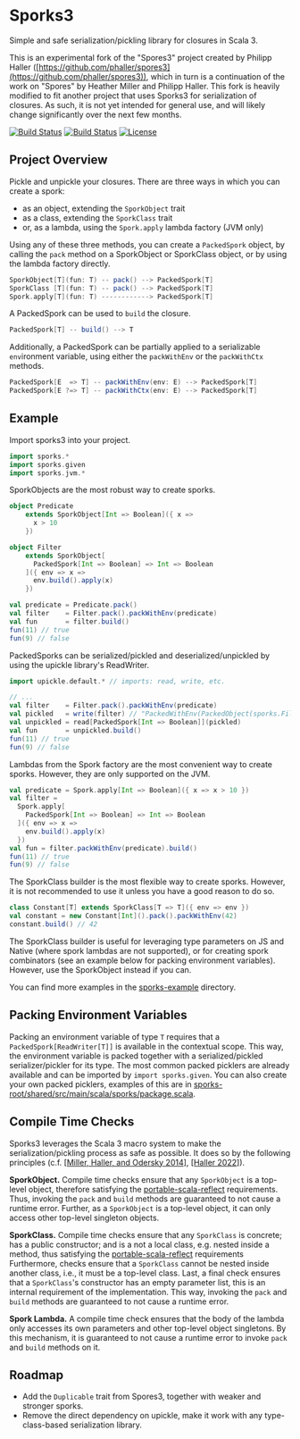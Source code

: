 # Sporks3

Simple and safe serialization/pickling library for closures in Scala 3.

This is an experimental fork of the "Spores3" project created by Philipp Haller ([https://github.com/phaller/spores3](https://github.com/phaller/spores3)), which in turn is a continuation of the work on "Spores" by Heather Miller and Philipp Haller.
This fork is heavily modified to fit another project that uses Sporks3 for serialization of closures.
As such, it is not yet intended for general use, and will likely change significantly over the next few months.

[![Build Status](https://github.com/jspenger/sporks3/actions/workflows/root-build-test.yaml/badge.svg)](https://github.com/jspenger/sporks3/actions/workflows/root-build-test.yaml)
[![Build Status](https://github.com/jspenger/sporks3/actions/workflows/examples-build-test.yaml/badge.svg)](https://github.com/jspenger/sporks3/actions/workflows/examples-build-test.yaml)
[![License](https://img.shields.io/badge/License-Apache%202.0-blue.svg)](https://github.com/jspenger/sporks3/blob/main/LICENSE)

## Project Overview

Pickle and unpickle your closures.
There are three ways in which you can create a spork: 
- as an object, extending the `SporkObject` trait
- as a class, extending the `SporkClass` trait
- or, as a lambda, using the `Spork.apply` lambda factory (JVM only)

Using any of these three methods, you can create a `PackedSpork` object, by calling the `pack` method on a SporkObject or SporkClass object, or by using the lambda factory directly.
```scala
SporkObject[T](fun: T) -- pack() --> PackedSpork[T]
SporkClass [T](fun: T) -- pack() --> PackedSpork[T]
Spork.apply[T](fun: T) ------------> PackedSpork[T]
```

A PackedSpork can be used to `build` the closure. 
```scala
PackedSpork[T] -- build() --> T
```

Additionally, a PackedSpork can be partially applied to a serializable `env`ironment variable, using either the `packWithEnv` or the `packWithCtx` methods.
```scala
PackedSpork[E  => T] -- packWithEnv(env: E) --> PackedSpork[T]
PackedSpork[E ?=> T] -- packWithCtx(env: E) --> PackedSpork[T]
```

## Example

Import sporks3 into your project.

```scala
import sporks.*
import sporks.given
import sporks.jvm.*
```

SporkObjects are the most robust way to create sporks.
```scala
object Predicate
    extends SporkObject[Int => Boolean]({ x =>
      x > 10
    })

object Filter
    extends SporkObject[
      PackedSpork[Int => Boolean] => Int => Boolean
    ]({ env => x =>
      env.build().apply(x)
    })

val predicate = Predicate.pack()
val filter    = Filter.pack().packWithEnv(predicate)
val fun       = filter.build()
fun(11) // true
fun(9) // false
```

PackedSporks can be serialized/pickled and deserialized/unpickled by using the upickle library's ReadWriter.
```scala
import upickle.default.* // imports: read, write, etc.

// ...
val filter    = Filter.pack().packWithEnv(predicate)
val pickled   = write(filter) // "PackedWithEnv(PackedObject(sporks.Filter$),{"$type":"sporks.PackedObject","fun":"sporks.Predicate$"},PackedClass(sporks.package$PACKED_OBJECT_RW_T))"
val unpickled = read[PackedSpork[Int => Boolean]](pickled)
val fun       = unpickled.build()
fun(11) // true
fun(9) // false
```

Lambdas from the Spork factory are the most convenient way to create sporks.
However, they are only supported on the JVM.
```scala
val predicate = Spork.apply[Int => Boolean]({ x => x > 10 })
val filter =
  Spork.apply[
    PackedSpork[Int => Boolean] => Int => Boolean
  ]({ env => x =>
    env.build().apply(x)
  })
val fun = filter.packWithEnv(predicate).build()
fun(11) // true
fun(9) // false
```

The SporkClass builder is the most flexible way to create sporks.
However, it is not recommended to use it unless you have a good reason to do so.
```scala
class Constant[T] extends SporkClass[T => T]({ env => env })
val constant = new Constant[Int]().pack().packWithEnv(42)
constant.build() // 42
```

The SporkClass builder is useful for leveraging type parameters on JS and Native (where spork lambdas are not supported), or for creating spork combinators (see an example below for packing environment variables).
However, use the SporkObject instead if you can.

You can find more examples in the [sporks-example](sporks-example) directory.

## Packing Environment Variables

Packing an environment variable of type `T` requires that a `PackedSpork[ReadWriter[T]]` is available in the contextual scope.
This way, the environment variable is packed together with a serialized/pickled serializer/pickler for its type.
The most common packed picklers are already available and can be imported by `import sporks.given`.
You can also create your own packed picklers, examples of this are in [sporks-root/shared/src/main/scala/sporks/package.scala](sporks-root/shared/src/main/scala/sporks/package.scala).

## Compile Time Checks

Sporks3 leverages the Scala 3 macro system to make the serialization/pickling process as safe as possible.
It does so by the following principles (c.f. [[Miller, Haller, and Odersky 2014]](https://link.springer.com/chapter/10.1007/978-3-662-44202-9_13), [[Haller 2022]](https://dl.acm.org/doi/10.1145/3550198.3550428)).

**SporkObject.**
Compile time checks ensure that any `SporkObject` is a top-level object, therefore satisfying the [portable-scala-reflect](https://github.com/portable-scala/portable-scala-reflect) requirements.
Thus, invoking the `pack` and `build` methods are guaranteed to not cause a runtime error.
Further, as a `SporkObject` is a top-level object, it can only access other top-level singleton objects.

**SporkClass.**
Compile time checks ensure that any `SporkClass` is concrete; has a public constructor; and is a not a local class, e.g. nested inside a method, thus satisfying the [portable-scala-reflect](https://github.com/portable-scala/portable-scala-reflect) requirements
Furthermore, checks ensure that a `SporkClass` cannot be nested inside another class, i.e., it must be a top-level class.
Last, a final check ensures that a `SporkClass`'s constructor has an empty parameter list, this is an internal requirement of the implementation.
This way, invoking the `pack` and `build` methods are guaranteed to not cause a runtime error.

**Spork Lambda.**
A compile time check ensures that the body of the lambda only accesses its own parameters and other top-level object singletons.
By this mechanism, it is guaranteed to not cause a runtime error to invoke `pack` and `build` methods on it.

## Roadmap
- Add the `Duplicable` trait from Spores3, together with weaker and stronger sporks.
- Remove the direct dependency on upickle, make it work with any type-class-based serialization library.
